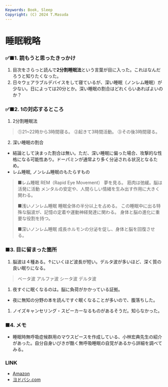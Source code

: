 ```yaml
---
Keywords: Book, Sleep
Copyright: (C) 2024 T.Masuda
---
```


#  睡眠戦略

### ✅■1. 読もうと思ったきっかけ

1. 目次をさらっと読んで**2分割睡眠法**という言葉が目に入った。これはなんだろうと知りたくなった。
2. 日々ウェアラブルデバイスをして寝ているが、深い睡眠（ノンレム睡眠）が少ない。日によっては20分とか。深い睡眠の割合はどれくらいあればよいのか？

### ✅■2. 1の対応するところ

1. 2分割睡眠法
> ⓵21~22時から3時間寝る。
> ⓶起きて3時間活動。
> ⓷その後3時間寝る。

2. 深い睡眠の割合
* 結論として決まった割合は無い。ただ、深い睡眠に偏った場合、攻撃的な性格になる可能性あり。ドーパミンが通常より多く分泌される状況となるため。
* レム睡眠, ノンレム睡眠のもたらすもの
> ■レム睡眠
> REM（Rapid Eye Movement）
> 夢を見る。
> 筋肉は弛緩。脳は活発に活動
> メンタルの安定や、人間らしい情緒を生み出す作用に大きく関わる。
> 
> ■浅いノンレム睡眠
> 睡眠全体の半分以上を占める。
> この睡眠中に出る特殊な脳波が、記憶の定着や運動神経発達に関わる。
> 身体と脳の進化に重要な役割を持つ。
> 
> ■深いノンレム睡眠
> 成長ホルモンの分泌を促し、身体と脳を回復させる。

### ■3. 目に留まった箇所

1. 脳波は４種ある。↑にいくほど波長が短い。デルタ波が多いほど、深く質の良い眠りになる。
> ベータ波
> アルファ波
> シータ波
> デルタ波

1. 夜すぐに眠くなるのは。脳に負荷がかかっている証拠。
  * 夜に無知の分野の本を読んですぐ眠くなることが多いので、腹落ちした。

1. ノイズキャンセリング・スピーカーなるものがあるそうだ。知らなかった。


### ■4. メモ
* 睡眠時無呼吸症候群用のマウスピースを作成している、小林宏典先生の紹介があった。自分自身いびきが酷く無呼吸睡眠の自覚があるから詳細を調べてみる。


### LINK
* [Amazon](https://www.amazon.co.jp/%E4%B8%80%E6%97%A5%E3%81%AE%E4%BC%91%E6%81%AF%E3%82%92%E6%9C%80%E9%AB%98%E3%81%AE%E6%88%90%E6%9E%9C%E3%81%AB%E5%A4%89%E3%81%88%E3%82%8B%E7%9D%A1%E7%9C%A0%E6%88%A6%E7%95%A5-%E4%B8%96%E7%95%8C%E3%81%AE%E3%83%93%E3%82%B8%E3%83%8D%E3%82%B9%E3%82%A8%E3%83%AA%E3%83%BC%E3%83%88%E3%81%8C%E5%8F%96%E3%82%8A%E5%85%A5%E3%82%8C%E3%82%8B%E3%80%8C7%E3%81%A4%E3%81%AE%E7%9C%A0%E3%82%8A%E6%96%B9%E3%80%8D-%E8%A7%92%E8%B0%B7-%E3%83%AA%E3%83%A7%E3%82%A6-ebook/dp/B0D4LKQHR8/ref=sr_1_1?__mk_ja_JP=%E3%82%AB%E3%82%BF%E3%82%AB%E3%83%8A&crid=FNI8Q2X73Y8I&dib=eyJ2IjoiMSJ9.DS-rKn9luE8cuKLF6EmbAIqdkutPUgyxKJIBRrJ3w3c-qOYx2ojRLcqj9RNe0vvNYPwBXzWML6N5gKZig8d9tN8zXC9IoOm8PZxmzwn6ln4K1uSVM5v3yUMmP11tRa16uYF0OaUl67ylD7n1opDZWsqJLydJ-q94d3ony1GmhNTdNZfrtSB7jE_EUcCG9LJ6-sChzmsn5c1E-mO6UkOoiES19P9K02fUaU3Vu8dqPEEyjzT8HmciO1S1mi7U3aymDQkO1FAeCtQ2fwaqT71k-RYrPusHxFCxe1RaKI4Uqs8.X9CKlZdMAQb1VIqYBWKrwJfKcHpr-kc5MnBK3WcHVfE&dib_tag=se&keywords=%E7%9D%A1%E7%9C%A0%E6%88%A6%E7%95%A5&qid=1718320617&sprefix=%E7%9D%A1%E7%9C%A0%E6%88%A6%E7%95%A5%2Caps%2C158&sr=8-1)
* [ヨドバシ.com](https://www.yodobashi.com/product/100000009003827711/)
